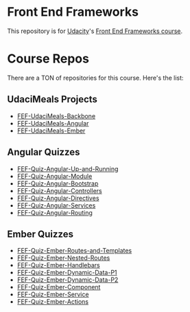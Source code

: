 # Front End Frameworks

This repository is for [Udacity](https://www.udacity.com/)'s [Front End Frameworks course](https://www.udacity.com/course/front-end-frameworks--ud894).

# Course Repos

There are a TON of repositories for this course. Here's the list:

## UdaciMeals Projects

* [FEF-UdaciMeals-Backbone](https://github.com/udacity/FEF-UdaciMeals-Backbone)
* [FEF-UdaciMeals-Angular](https://github.com/udacity/FEF-UdaciMeals-Angular)
* [FEF-UdaciMeals-Ember](https://github.com/udacity/FEF-UdaciMeals-Ember)

## Angular Quizzes
* [FEF-Quiz-Angular-Up-and-Running](https://github.com/udacity/FEF-Quiz-Angular-Up-and-Running)
* [FEF-Quiz-Angular-Module](https://github.com/udacity/FEF-Quiz-Angular-Module)
* [FEF-Quiz-Angular-Bootstrap](https://github.com/udacity/FEF-Quiz-Angular-Bootstrap)
* [FEF-Quiz-Angular-Controllers](https://github.com/udacity/FEF-Quiz-Angular-Controllers)
* [FEF-Quiz-Angular-Directives](https://github.com/udacity/FEF-Quiz-Angular-Directives)
* [FEF-Quiz-Angular-Services](https://github.com/udacity/FEF-Quiz-Angular-Services)
* [FEF-Quiz-Angular-Routing](https://github.com/udacity/FEF-Quiz-Angular-Routing)

## Ember Quizzes
* [FEF-Quiz-Ember-Routes-and-Templates](https://github.com/udacity/FEF-Quiz-Ember-Routes-and-Templates)
* [FEF-Quiz-Ember-Nested-Routes](https://github.com/udacity/FEF-Quiz-Ember-Nested-Routes)
* [FEF-Quiz-Ember-Handlebars](https://github.com/udacity/FEF-Quiz-Ember-Handlebars)
* [FEF-Quiz-Ember-Dynamic-Data-P1](https://github.com/udacity/FEF-Quiz-Ember-Dynamic-Data-P1)
* [FEF-Quiz-Ember-Dynamic-Data-P2](https://github.com/udacity/FEF-Quiz-Ember-Dynamic-Data-P2)
* [FEF-Quiz-Ember-Component](https://github.com/udacity/FEF-Quiz-Ember-Component)
* [FEF-Quiz-Ember-Service](https://github.com/udacity/FEF-Quiz-Ember-Service)
* [FEF-Quiz-Ember-Actions](https://github.com/udacity/FEF-Quiz-Ember-Actions)
